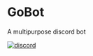 # GoBot
A multipurpose discord bot

[![discord](https://img.shields.io/discord/905149101195288636?style=flat-square)]()
